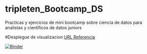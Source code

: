 # tripleten_Bootcamp_DS
Practicas y ejercicios de mini bootcamp sobre ciencia de datos para analistas y cientificos de datos juniors

#Desplegue de visualizacion
[URL Referencia](https://mybinder.org/v2/gh/w2k31984/tripleten_Bootcamp_DS/master)

[![Binder](https://mybinder.org/badge_logo.svg)](https://mybinder.org/v2/gh/w2k31984/tripleten_Bootcamp_DS/master)
